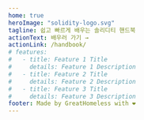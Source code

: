 ```yaml
---
home: true
heroImage: "solidity-logo.svg"
tagline: 쉽고 빠르게 배우는 솔리디티 핸드북
actionText: 배우러 가기 →
actionLink: /handbook/
# features:
#   - title: Feature 1 Title
#     details: Feature 1 Description
#   - title: Feature 2 Title
#     details: Feature 2 Description
#   - title: Feature 3 Title
#     details: Feature 3 Description
footer: Made by GreatHomeless with ❤️
---
```

